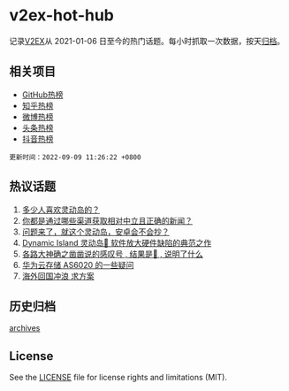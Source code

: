 # v2ex-hot-hub

 记录[V2EX](https://www.v2ex.com/)从 2021-01-06 日至今的热门话题。每小时抓取一次数据，按天[归档](archives)。
 
 ## 相关项目

- [GitHub热榜](https://github.com/snaildev/github-hot-hub)
- [知乎热榜](https://github.com/snaildev/zhihu-hot-hub)
- [微博热榜](https://github.com/snaildev/weibo-hot-hub)
- [头条热榜](https://github.com/snaildev/toutiao-hot-hub)
- [抖音热榜](https://github.com/snaildev/douyin-hot-hub)


 `更新时间：2022-09-09 11:26:22 +0800`

## 热议话题

1. [多少人喜欢灵动岛的？](https://www.v2ex.com/t/878603)
1. [你都是通过哪些渠道获取相对中立且正确的新闻？](https://www.v2ex.com/t/878787)
1. [问题来了，就这个灵动岛，安卓会不会抄？](https://www.v2ex.com/t/878645)
1. [Dynamic Island 灵动岛💊 软件放大硬件缺陷的典范之作](https://www.v2ex.com/t/878717)
1. [各路大神确之凿凿说的感叹号 , 结果是💊 , 说明了什么](https://www.v2ex.com/t/878615)
1. [华为云存储 AS6020 的一些疑问](https://www.v2ex.com/t/878605)
1. [海外回国冲浪 求方案](https://www.v2ex.com/t/878701)

## 历史归档

[archives](archives)

## License

See the [LICENSE](LICENSE) file for license rights and limitations (MIT).
